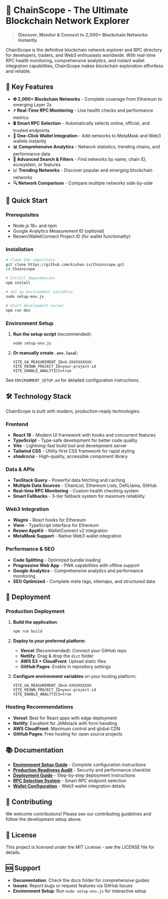 # 🔗 ChainScope - The Ultimate Blockchain Network Explorer

> **Discover, Monitor & Connect to 2,000+ Blockchain Networks Instantly**

ChainScope is the definitive blockchain network explorer and RPC directory for developers, traders, and Web3 enthusiasts worldwide. With real-time RPC health monitoring, comprehensive analytics, and instant wallet integration capabilities, ChainScope makes blockchain exploration effortless and reliable.

## 🌟 Key Features

- **🌐 2,000+ Blockchain Networks** - Complete coverage from Ethereum to emerging Layer 2s
- **⚡ Real-Time RPC Monitoring** - Live health checks and performance metrics
- **🔒 Smart RPC Selection** - Automatically selects online, official, and trusted endpoints
- **📱 One-Click Wallet Integration** - Add networks to MetaMask and Web3 wallets instantly
- **📊 Comprehensive Analytics** - Network statistics, trending chains, and performance data
- **🎯 Advanced Search & Filters** - Find networks by name, chain ID, ecosystem, or features
- **📈 Trending Networks** - Discover popular and emerging blockchain networks
- **🔍 Network Comparison** - Compare multiple networks side-by-side

## 🚀 Quick Start

### Prerequisites
- Node.js 18+ and npm
- Google Analytics Measurement ID (optional)
- Reown/WalletConnect Project ID (for wallet functionality)

### Installation

```bash
# Clone the repository
git clone https://github.com/kishan-ix/Chainscope.git
cd Chainscope

# Install dependencies
npm install

# Set up environment variables
node setup-env.js

# Start development server
npm run dev
```

### Environment Setup

1. **Run the setup script** (recommended):
   ```bash
   node setup-env.js
   ```

2. **Or manually create `.env.local`**:
   ```env
   VITE_GA_MEASUREMENT_ID=G-XXXXXXXXXX
   VITE_REOWN_PROJECT_ID=your-project-id
   VITE_ENABLE_ANALYTICS=true
   ```

See `ENVIRONMENT_SETUP.md` for detailed configuration instructions.

## 🛠️ Technology Stack

ChainScope is built with modern, production-ready technologies:

### Frontend
- **React 18** - Modern UI framework with hooks and concurrent features
- **TypeScript** - Type-safe development for better code quality
- **Vite** - Lightning-fast build tool and development server
- **Tailwind CSS** - Utility-first CSS framework for rapid styling
- **shadcn/ui** - High-quality, accessible component library

### Data & APIs
- **TanStack Query** - Powerful data fetching and caching
- **Multiple Data Sources** - ChainList, Ethereum Lists, DefiLlama, GitHub
- **Real-time RPC Monitoring** - Custom health checking system
- **Smart Fallbacks** - 3-tier fallback system for maximum reliability

### Web3 Integration
- **Wagmi** - React hooks for Ethereum
- **Viem** - TypeScript interface for Ethereum
- **Reown AppKit** - WalletConnect v2 integration
- **MetaMask Support** - Native Web3 wallet integration

### Performance & SEO
- **Code Splitting** - Optimized bundle loading
- **Progressive Web App** - PWA capabilities with offline support
- **Google Analytics** - Comprehensive analytics and performance monitoring
- **SEO Optimized** - Complete meta tags, sitemaps, and structured data

## 🚀 Deployment

### Production Deployment

1. **Build the application**:
   ```bash
   npm run build
   ```

2. **Deploy to your preferred platform**:
   - **Vercel** (Recommended): Connect your GitHub repo
   - **Netlify**: Drag & drop the `dist` folder
   - **AWS S3 + CloudFront**: Upload static files
   - **GitHub Pages**: Enable in repository settings

3. **Configure environment variables** on your hosting platform:
   ```env
   VITE_GA_MEASUREMENT_ID=G-XXXXXXXXXX
   VITE_REOWN_PROJECT_ID=your-project-id
   VITE_ENABLE_ANALYTICS=true
   ```

### Hosting Recommendations
- **Vercel**: Best for React apps with edge deployment
- **Netlify**: Excellent for JAMstack with form handling
- **AWS CloudFront**: Maximum control and global CDN
- **GitHub Pages**: Free hosting for open source projects

## 📚 Documentation

- **[Environment Setup Guide](ENVIRONMENT_SETUP.md)** - Complete configuration instructions
- **[Production Readiness Audit](PRODUCTION_READINESS_AUDIT.md)** - Security and performance checklist
- **[Deployment Guide](DEPLOYMENT_GUIDE.md)** - Step-by-step deployment instructions
- **[RPC Selection System](RPC_SELECTION_SYSTEM.md)** - Smart RPC endpoint selection
- **[Wallet Configuration](WALLET_CONFIGURATION.md)** - Web3 wallet integration details

## 🤝 Contributing

We welcome contributions! Please see our contributing guidelines and follow the development setup above.

## 📄 License

This project is licensed under the MIT License - see the LICENSE file for details.

## 🆘 Support

- **Documentation**: Check the docs folder for comprehensive guides
- **Issues**: Report bugs or request features via GitHub Issues
- **Environment Setup**: Run `node setup-env.js` for interactive setup
